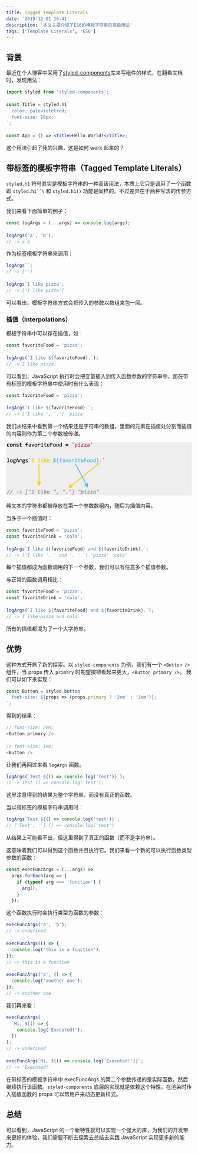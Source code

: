 ```yaml
---
title: Tagged Template Literals
date: '2019-12-01 16:41'
description: '本文主要介绍了ES6的模板字符串的高级用法'
tags: ['Template Literals', 'ES6']
---
```


## 背景

最近在个人博客中采用了[styled-components](https://www.styled-components.com/)库来写组件的样式，在翻看文档时，发现用法：

```jsx
import styled from 'styled-components';

const Title = styled.h1`
  color: palevioletred;
  font-size: 18px;
`;

const App = () => <Title>Hello World!</Title>;
```

这个用法引起了我的兴趣，这是如何 work 起来的？

## 带标签的模板字符串（Tagged Template Literals）

`styled.h1` 符号其实是模板字符串的一种高级用法，本质上它只是调用了一个函数即 ` styled.h1``\ ` 和 `styled.h1()` 功能是同样的。不过差异在于两种写法的传参方式。

我们来看下面简单的例子：

```javascript
const logArgs = (...args) => console.log(args);

logArgs('a', 'b');
// -> a b
```

作为标签模板字符串来调用：

```javascript
logArgs``;
// -> ['']

logArgs`I like pizza`;
// -> ['I like pizza']
```

可以看出，模板字符串方式会把传入的参数以数组来包一层。

### 插值（Interpolations）

模板字符串中可以存在插值，如：

```javascript
const favoriteFood = 'pizza';

logArgs(`I like ${favoriteFood}.`);
// -> I like pizza.
```

可以看到，JavaScript 执行时会把变量插入到传入函数参数的字符串中。那在带有标签的模板字符串中使用时有什么表现：

```javascript
const favoriteFood = 'pizza';

logArgs`I like ${favoriteFood}.`;
// -> ['I like ', '.'] 'pizza'
```

我们从结果中看到第一个结果还是字符串的数组，里面的元素在插值处分割而插值的内容则作为第二个参数被传递。

![logargs explanation](./logargs-explanation.png)

纯文本的字符串都被存放在第一个参数数组内，随后为插值内容。

当多于一个插值时：

```javascript
const favoriteFood = 'pizza';
const favoriteDrink = 'cola';

logArgs`I like ${favoriteFood} and ${favoriteDrink}.`;
// -> ['I like ', ' and ', '.'] 'pizza' 'cola'
```

每个插值都成为函数调用的下一个参数，我们可以有任意多个插值参数。

与正常的函数调用相比：

```javascript
const favoriteFood = 'pizza';
const favoriteDrink = 'cola';

logArgs(`I like ${favoriteFood} and ${favoriteDrink}.`);
// -> I like pizza and cola.
```

所有的插值都混为了一个大字符串。

## 优势

这种方式开启了新的探索。以 `styled-components` 为例，我们有一个 `<Button />` 组件，当 props 传入 `primary` 时期望按钮看起来更大，`<Button primary />`。
我们可以如下来实现：

```javascript
const Button = styled.button`
  font-size: ${props => (props.primary ? '2em' : '1em')};
`;
```

得到的结果：

```javascript
// font-size: 2em;
<Button primary />

// font-size: 1em;
<Button />
```

让我们再回过来看 `logArgs` 函数。

```javascript
logArgs(`Test ${() => console.log('test')}`);
// -> Test () => console.log('test');
```

这里注意得到的结果为整个字符串，而没有真正的函数。

当以带标签的模板字符串调用时：

```javascript
logArgs`Test ${() => console.log('test')}`;
// ['Test', ''] () => console.log('test')
```

从结果上可能看不出，但这里得到了真正的函数（而不是字符串）。

这意味着我们可以得到这个函数并且执行它。我们来看一个新的可以执行函数类型参数的函数：

```javascript
const execFuncArgs = (...args) =>
  args.forEach(arg => {
    if (typeof arg === 'function') {
      arg();
    }
  });
```

这个函数执行时会执行类型为函数的参数：

```javascript
execFuncArgs('a', 'b');
// -> undefined

execFuncArgs(() => {
  console.log('this is a function');
});
// -> this is a function

execFuncArgs('a', () => {
  console.log('another one');
});
// -> another one
```

我们再来看：

```javascript
execFuncArgs(
  `Hi, ${() => {
    console.log('Executed!');
  }}`
);
// -> undefined

execFuncArgs`Hi, ${() => console.log('Executed!')}`;
// -> 'Executed!'
```

在带标签的模板字符串中 execFuncArgs 的第二个参数传递的是实际函数，然后继续执行该函数。`styled-components` 底层的实现就是依赖这个特性，在渲染时传入插值函数的 props 可以帮用户来动态更新样式。

## 总结

可以看到，JavaScript 的一个新特性就可以实现一个强大的库，为我们的开发带来更好的体验，我们需要不断去探索去总结去实践 JavaScript 实现更多新的能力。

